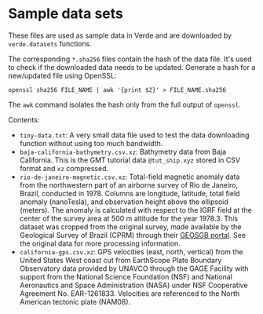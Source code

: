 # Sample data sets

These files are used as sample data in Verde and are downloaded by
`verde.datasets` functions.

The corresponding `*.sha256` files contain the hash of the data file. It's used
to check if the downloaded data needs to be updated. Generate a hash for a
new/updated file using OpenSSL:

    openssl sha256 FILE_NAME | awk '{print $2}' > FILE_NAME.sha256

The `awk` command isolates the hash only from the full output of `openssl`.

Contents:

* `tiny-data.txt`: A very small data file used to test the data downloading
  function without using too much bandwidth.
* `baja-california-bathymetry.csv.xz`: Bathymetry data from Baja California.
  This is the GMT tutorial data `@tut_ship.xyz` stored in CSV format and
  `xz` compressed.
* `rio-de-janeiro-magnetic.csv.xz`: Total-field magnetic anomaly data from the
  northwestern part of an airborne survey of Rio de Janeiro, Brazil, conducted
  in 1978. Columns are longitude, latitude, total field anomaly (nanoTesla),
  and observation height above the ellipsoid (meters). The anomaly is
  calculated with respect to the IGRF field at the center of the survey area at
  500 m altitude for the year 1978.3. This dataset was cropped from the
  original survey, made available by the Geological Survey of Brazil (CPRM)
  through their [GEOSGB portal](http://geosgb.cprm.gov.br/). See the original
  data for more processing information.
* `california-gps.csv.xz`: GPS velocities (east, north, vertical) from the
  United States West coast cut from EarthScope Plate Boundary Observatory data
  provided by UNAVCO through the GAGE Facility with support from the National
  Science Foundation (NSF) and National Aeronautics and Space Administration
  (NASA) under NSF Cooperative Agreement No. EAR-1261833. Velocities are
  referenced to the North American tectonic plate (NAM08).
